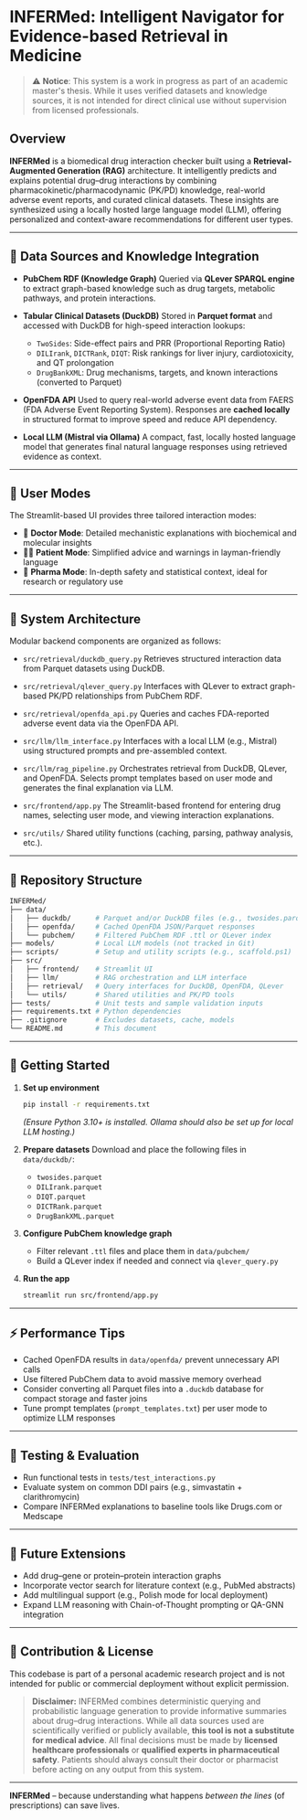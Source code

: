 # INFERMed: Intelligent Navigator for Evidence-based Retrieval in Medicine

> ⚠️ **Notice**: This system is a work in progress as part of an academic master's thesis. While it uses verified datasets and knowledge sources, it is not intended for direct clinical use without supervision from licensed professionals.

## Overview

**INFERMed** is a biomedical drug interaction checker built using a **Retrieval-Augmented Generation (RAG)** architecture. It intelligently predicts and explains potential drug–drug interactions by combining pharmacokinetic/pharmacodynamic (PK/PD) knowledge, real-world adverse event reports, and curated clinical datasets. These insights are synthesized using a locally hosted large language model (LLM), offering personalized and context-aware recommendations for different user types.

---

## 🧠 Data Sources and Knowledge Integration

* **PubChem RDF (Knowledge Graph)**
  Queried via **QLever SPARQL engine** to extract graph-based knowledge such as drug targets, metabolic pathways, and protein interactions.

* **Tabular Clinical Datasets (DuckDB)**
  Stored in **Parquet format** and accessed with DuckDB for high-speed interaction lookups:

  * `TwoSides`: Side-effect pairs and PRR (Proportional Reporting Ratio)
  * `DILIrank`, `DICTRank`, `DIQT`: Risk rankings for liver injury, cardiotoxicity, and QT prolongation
  * `DrugBankXML`: Drug mechanisms, targets, and known interactions (converted to Parquet)

* **OpenFDA API**
  Used to query real-world adverse event data from FAERS (FDA Adverse Event Reporting System). Responses are **cached locally** in structured format to improve speed and reduce API dependency.

* **Local LLM (Mistral via Ollama)**
  A compact, fast, locally hosted language model that generates final natural language responses using retrieved evidence as context.

---

## 👥 User Modes

The Streamlit-based UI provides three tailored interaction modes:

* 🧺 **Doctor Mode**: Detailed mechanistic explanations with biochemical and molecular insights
* 🧕‍♂️ **Patient Mode**: Simplified advice and warnings in layman-friendly language
* 🧪 **Pharma Mode**: In-depth safety and statistical context, ideal for research or regulatory use

---

## 🔧 System Architecture

Modular backend components are organized as follows:

* `src/retrieval/duckdb_query.py`
  Retrieves structured interaction data from Parquet datasets using DuckDB.

* `src/retrieval/qlever_query.py`
  Interfaces with QLever to extract graph-based PK/PD relationships from PubChem RDF.

* `src/retrieval/openfda_api.py`
  Queries and caches FDA-reported adverse event data via the OpenFDA API.

* `src/llm/llm_interface.py`
  Interfaces with a local LLM (e.g., Mistral) using structured prompts and pre-assembled context.

* `src/llm/rag_pipeline.py`
  Orchestrates retrieval from DuckDB, QLever, and OpenFDA. Selects prompt templates based on user mode and generates the final explanation via LLM.

* `src/frontend/app.py`
  The Streamlit-based frontend for entering drug names, selecting user mode, and viewing interaction explanations.

* `src/utils/`
  Shared utility functions (caching, parsing, pathway analysis, etc.).

---

## 📁 Repository Structure

```bash
INFERMed/
├── data/
│   ├── duckdb/      # Parquet and/or DuckDB files (e.g., twosides.parquet)
│   ├── openfda/     # Cached OpenFDA JSON/Parquet responses
│   └── pubchem/     # Filtered PubChem RDF .ttl or QLever index
├── models/          # Local LLM models (not tracked in Git)
├── scripts/         # Setup and utility scripts (e.g., scaffold.ps1)
├── src/
│   ├── frontend/    # Streamlit UI
│   ├── llm/         # RAG orchestration and LLM interface
│   ├── retrieval/   # Query interfaces for DuckDB, OpenFDA, QLever
│   └── utils/       # Shared utilities and PK/PD tools
├── tests/           # Unit tests and sample validation inputs
├── requirements.txt # Python dependencies
├── .gitignore       # Excludes datasets, cache, models
└── README.md        # This document
```

---

## 🚀 Getting Started

1. **Set up environment**

   ```bash
   pip install -r requirements.txt
   ```

   *(Ensure Python 3.10+ is installed. Ollama should also be set up for local LLM hosting.)*

2. **Prepare datasets**
   Download and place the following files in `data/duckdb/`:

   * `twosides.parquet`
   * `DILIrank.parquet`
   * `DIQT.parquet`
   * `DICTRank.parquet`
   * `DrugBankXML.parquet`

3. **Configure PubChem knowledge graph**

   * Filter relevant `.ttl` files and place them in `data/pubchem/`
   * Build a QLever index if needed and connect via `qlever_query.py`

4. **Run the app**

   ```bash
   streamlit run src/frontend/app.py
   ```

---

## ⚡ Performance Tips

* Cached OpenFDA results in `data/openfda/` prevent unnecessary API calls
* Use filtered PubChem data to avoid massive memory overhead
* Consider converting all Parquet files into a `.duckdb` database for compact storage and faster joins
* Tune prompt templates (`prompt_templates.txt`) per user mode to optimize LLM responses

---

## 🧚️ Testing & Evaluation

* Run functional tests in `tests/test_interactions.py`
* Evaluate system on common DDI pairs (e.g., simvastatin + clarithromycin)
* Compare INFERMed explanations to baseline tools like Drugs.com or Medscape

---

## 💪 Future Extensions

* Add drug–gene or protein–protein interaction graphs
* Incorporate vector search for literature context (e.g., PubMed abstracts)
* Add multilingual support (e.g., Polish mode for local deployment)
* Expand LLM reasoning with Chain-of-Thought prompting or QA-GNN integration

---

## 🤝 Contribution & License

This codebase is part of a personal academic research project and is not intended for public or commercial deployment without explicit permission.

> **Disclaimer:** INFERMed combines deterministic querying and probabilistic language generation to provide informative summaries about drug–drug interactions. While all data sources used are scientifically verified or publicly available, **this tool is not a substitute for medical advice**. All final decisions must be made by **licensed healthcare professionals** or **qualified experts in pharmaceutical safety**. Patients should always consult their doctor or pharmacist before acting on any output from this system.

---

**INFERMed** – because understanding what happens *between the lines* (of prescriptions) can save lives.
